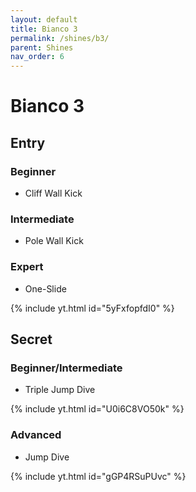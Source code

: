 ```yaml
---
layout: default
title: Bianco 3
permalink: /shines/b3/
parent: Shines
nav_order: 6
---
```

# Bianco 3

## Entry

### Beginner
- Cliff Wall Kick
### Intermediate
- Pole Wall Kick
### Expert
- One-Slide

{% include yt.html id="5yFxfopfdI0" %}
## Secret

### Beginner/Intermediate
- Triple Jump Dive

{% include yt.html id="U0i6C8VO50k" %}
### Advanced
- Jump Dive

{% include yt.html id="gGP4RSuPUvc" %}
